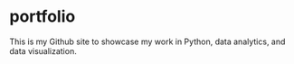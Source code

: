 # portfolio
This is my Github site to showcase my work in Python, data analytics, and data visualization.
